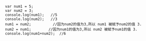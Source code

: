 
    var num1 = 5;
    var num2 = 3;
    console.log(num1);   //5
    console.log(num2);   //3
    num1 = num2;          //因为num2的值为3,所以 num1 被赋予num2的值 3.
    num2 = num1;		//因为num1的值为3,所以 num2 被赋予num1的值 3.
    console.log(num1+num2);  //6
